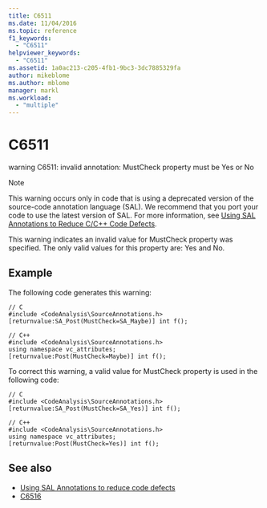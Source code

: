```yaml
---
title: C6511
ms.date: 11/04/2016
ms.topic: reference
f1_keywords:
  - "C6511"
helpviewer_keywords:
  - "C6511"
ms.assetid: 1a0ac213-c205-4fb1-9bc3-3dc7885329fa
author: mikeblome
ms.author: mblome
manager: markl
ms.workload:
  - "multiple"
---
```

# C6511
warning C6511: invalid annotation: MustCheck property must be Yes or No

> [!NOTE]
> This warning occurs only in code that is using a deprecated version of the source-code annotation language (SAL). We recommend that you port your code to use the latest version of SAL. For more information, see [Using SAL Annotations to Reduce C/C++ Code Defects](../code-quality/using-sal-annotations-to-reduce-c-cpp-code-defects.md).

 This warning indicates an invalid value for MustCheck property was specified. The only valid values for this property are: Yes and No.

## Example
 The following code generates this warning:

```
// C
#include <CodeAnalysis\SourceAnnotations.h>
[returnvalue:SA_Post(MustCheck=SA_Maybe)] int f();

// C++
#include <CodeAnalysis\SourceAnnotations.h>
using namespace vc_attributes;
[returnvalue:Post(MustCheck=Maybe)] int f();
```

 To correct this warning, a valid value for MustCheck property is used in the following code:

```
// C
#include <CodeAnalysis\SourceAnnotations.h>
[returnvalue:SA_Post(MustCheck=SA_Yes)] int f();

// C++
#include <CodeAnalysis\SourceAnnotations.h>
using namespace vc_attributes;
[returnvalue:Post(MustCheck=Yes)] int f();
```

## See also

- [Using SAL Annotations to reduce code defects](using-sal-annotations-to-reduce-c-cpp-code-defects.md)
- [C6516](../code-quality/c6516.md)
